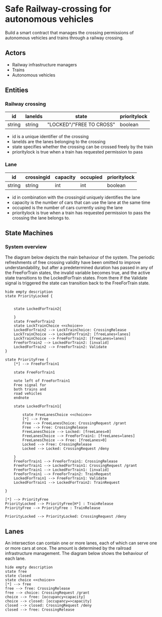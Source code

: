 # Safe Railway-crossing for autonomous vehicles
Build a smart contract that manages the crossing permissions of autonomous vehicles and trains through a railway crossing.
## Actors

* Railway infrastructure managers
* Trains
* Autonomous vehicles

## Entities

### Railway crossing

| id     | laneIds | state                   | prioritylock      |
|--------|---------|-------------------------|-------------------|
| string | string  | "LOCKED"/"FREE TO CROSS"| boolean           |

- id is a  unique identifier of the crossing
- laneIds are the lanes belonging to the crossing
- state specifies whether the crossing can be crossed freely by the train
- prioritylock is true when a train has requested permission to pass

### Lane

| id     | crossingid | capacity | occupied | prioritylock |
|--------|------------|----------|----------|--------------|
| string | string     | int      | int      | boolean      |

- id in combination with the crossingid uniquely identifies the lane
- capacity is the number of cars that can use the lane at the same time
- occupied is the number of cars currently using the lane
- prioritylock is true when a train has requested permission to pass the crossing the lane belongs to.

## State Machines

### System overview

The diagram below depicts the main behaviour of the system. The 
periodic refreshments of free crossing validity have been omitted to improve understandability,
but after a predetermined duration has passed in any of the FreeForTrain states,
the invalid variable becomes true, and the active state transitions to the LockedForTrain states. 
From there if the Validate signal is triggered the state can transition back to the FreeForTrain state.

```plantuml
hide empty description
state PriorityLocked {
    
    
    state LockedForTrain2{
        
    }
    state FreeForTrain2
    state LockTrainChoice <<choice>>
    LockedForTrain2 --> LockTrainChoice: CrossingRelease
    LockTrainChoice --> LockedForTrain2: [freeLanes<lanes]
    LockTrainChoice --> FreeForTrain2: [freeLanes=lanes]
    FreeForTrain2 --> LockedForTrain2: [invalid]
    LockedForTrain2 --> FreeForTrain2: Validate
}

state PriorityFree {
    [*] --> FreeForTrain1
    
    state FreeForTrain1
    
    note left of FreeForTrain1
    Free signal for
    both trains and
    road vehicles
    endnote
    
    state LockedForTrain1{
    	    
    	state FreeLanesChoice <<choice>>
    	[*] --> Free
    	Free --> FreeLanesChoice: CrossingRequest /grant
    	Free --> Free: CrossingRelease
    	FreeLanesChoice --> Locked: [freeLanes=0]
    	FreeLanesChoice --> FreeForTrain1: [freeLanes=lanes]
    	FreeLanesChoice --> Free: [freeLanes>0]
    	Locked --> Free: CrossingRelease
    	Locked --> Locked: CrossingRequest /deny
        
    }
    FreeForTrain1 --> FreeForTrain1: CrossingRelease
    FreeForTrain1 --> LockedForTrain1: CrossingRequest /grant
    FreeForTrain1 --> LockedForTrain1: [invalid]
    FreeForTrain1 --> FreeForTrain2: TrainRequest
    LockedForTrain1 --> FreeForTrain1: Validate
    LockedForTrain1 --> LockedForTrain2: TrainRequest
        
}

[*] --> PriorityFree
PriorityLocked --> PriorityFree[H*] : TrainRelease
PriorityFree --> PriorityFree : TrainRelease

PriorityLocked --> PriorityLocked: CrossingRequest /deny

````
## Lanes
An intersection can contain one or more lanes, each of which can serve
one or more cars at once. The amount is determined by the railroad infrastructure management. The diagram below shows the behaviour of each lane.

```plantuml
hide empty description
state free
state closed
state choice <<choice>>
[*] --> free
free --> free: CrossingRelease
free --> choice: CrossingRequest /grant
choice --> free: [occupancy<capacity]
choice --> closed: [occupancy=>capacity]
closed --> closed: CrossingRequest /deny
closed --> free: CrossingRelease
```